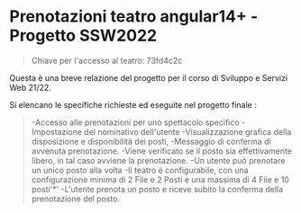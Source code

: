 
# Prenotazioni teatro angular14+ - Progetto SSW2022

> Chiave per l'accesso al teatro: 73fd4c2c

Questa è una breve relazione del progetto per il corso di Sviluppo e Servizi Web 21/22.

Si elencano le specifiche richieste ed eseguite nel progetto finale :
> -Accesso alle prenotazioni per uno spettacolo specifico
> -Impostazione del nominativo dell'utente
> -Visualizzazione grafica della disposizione e disponibilità dei posti,
> -Messaggio di conferma di avvenuta prenotazione.
> -Viene verificato se il posto sia effettivamente libero, in tal caso avviene la prenotazione.
> -Un utente può prenotare un unico posto alla volta
> -Il teatro è configurabile, con una configurazione minima di 2 File e 2 Posti e una massima di 4 File e 10 posti'\*'
> -L'utente prenota un posto e riceve subito la conferma della prenotazione del posto.

